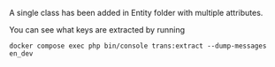A single class has been added in Entity folder with multiple attributes.

You can see what keys are extracted by running

`docker compose exec php bin/console trans:extract --dump-messages en_dev`
